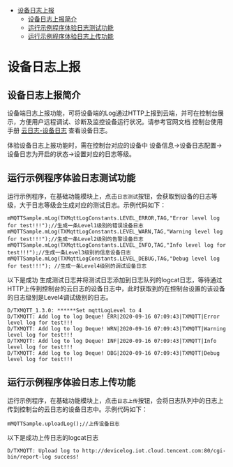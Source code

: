 * [设备日志上报](#设备日志上报)
  * [设备日志上报简介](#设备日志上报简介)
  * [运行示例程序体验日志测试功能](#运行示例程序体验日志测试功能)
  * [运行示例程序体验日志上传功能](#运行示例程序体验日志上传功能)

# 设备日志上报
## 设备日志上报简介
设备端日志上报功能，可将设备端的Log通过HTTP上报到云端，并可在控制台展示，方便用户远程调试、诊断及监控设备运行状况。请参考官网文档 控制台使用手册 [云日志-设备日志](https://cloud.tencent.com/document/product/634/14445) 查看设备日志。

体验设备日志上报功能时，需在控制台对应的设备中  设备信息->设备日志配置->设备日志为开启的状态->设置对应的日志等级。

## 运行示例程序体验日志测试功能

运行示例程序，在基础功能模块上，点击`日志测试`按钮，会获取到设备的日志等级，大于日志等级会生成对应的测试日志。示例代码如下：
```
mMQTTSample.mLog(TXMqttLogConstants.LEVEL_ERROR,TAG,"Error level log for test!!!");//生成一条Level1级别的错误设备日志
mMQTTSample.mLog(TXMqttLogConstants.LEVEL_WARN,TAG,"Warning level log for test!!!");//生成一条Level2级别的告警设备日志
mMQTTSample.mLog(TXMqttLogConstants.LEVEL_INFO,TAG,"Info level log for test!!!");//生成一条Level3级别的信息设备日志
mMQTTSample.mLog(TXMqttLogConstants.LEVEL_DEBUG,TAG,"Debug level log for test!!!"); //生成一条Level4级别的调试设备日志
```

以下是成功 生成测试日志并将测试日志添加到日志队列的logcat日志，等待通过HTTP上传到控制台的云日志的设备日志中，此时获取到的在控制台设置的该设备的日志级别是Level4调试级别的日志。
```
D/TXMQTT_1.3.0: ******Set mqttLogLevel to 4
D/TXMQTT: Add log to log Deque! ERR|2020-09-16 07:09:43|TXMQTT|Error level log for test!!!
D/TXMQTT: Add log to log Deque! WRN|2020-09-16 07:09:43|TXMQTT|Warning level log for test!!!
D/TXMQTT: Add log to log Deque! INF|2020-09-16 07:09:43|TXMQTT|Info level log for test!!!
D/TXMQTT: Add log to log Deque! DBG|2020-09-16 07:09:43|TXMQTT|Debug level log for test!!!
```


## 运行示例程序体验日志上传功能

运行示例程序，在基础功能模块上，点击`日志上传`按钮，会将日志队列中的日志上传到控制台的云日志的设备日志中。示例代码如下：
```
mMQTTSample.uploadLog();//上传设备日志
```

以下是成功上传日志的logcat日志
```
D/TXMQTT: Upload log to http://devicelog.iot.cloud.tencent.com:80/cgi-bin/report-log success!
```
